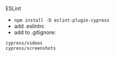 ESLint
- `npm install -D eslint-plugin-cypress`
- add .eslintrc
- add to .gitignore:
```
cypress/videos
cypress/screenshots
```
